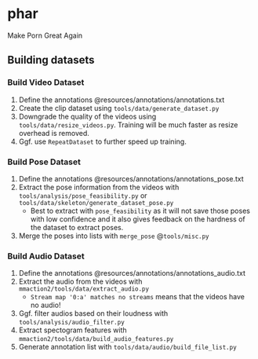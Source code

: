 
# phar

Make Porn Great Again

## Building datasets

### Build Video Dataset

1. Define the annotations @resources/annotations/annotations.txt
2. Create the clip dataset using `tools/data/generate_dataset.py`
3. Downgrade the quality of the videos using `tools/data/resize_videos.py`. Training will be much faster as resize overhead is removed.
4. Ggf. use `RepeatDataset` to further speed up training.

### Build Pose Dataset

1. Define the annotations @resources/annotations/annotations_pose.txt
2. Extract the pose information from the videos with `tools/analysis/pose_feasibility.py` or `tools/data/skeleton/generate_dataset_pose.py`
    - Best to extract with `pose_feasibility` as it will not save those poses with low confidence and it also gives feedback on the hardness of the dataset to extract poses.
3. Merge the poses into lists with `merge_pose` @`tools/misc.py`

### Build Audio Dataset

1. Define the annotations @resources/annotations/annotations_audio.txt
2. Extract the audio from the videos with `mmaction2/tools/data/extract_audio.py`
    - `Stream map '0:a' matches no streams` means that the videos have no audio!
3. Ggf. filter audios based on their loudness with `tools/analysis/audio_filter.py`
4. Extract spectogram features with `mmaction2/tools/data/build_audio_features.py`
5. Generate annotation list with `tools/data/audio/build_file_list.py`
